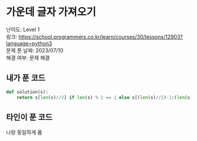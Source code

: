 # 가운데 글자 가져오기

난이도: Level 1  
링크: https://school.programmers.co.kr/learn/courses/30/lessons/12903?language=python3  
문제 푼 날짜: 2023/07/10  
해결 여부: 문제 해결  

## 내가 푼 코드

```python
def solution(s):
    return s[len(s)//2] if len(s) % 2 == 1 else s[(len(s)//2)-1:(len(s)//2)+1]
```

## 타인이 푼 코드

나랑 동일하게 품
